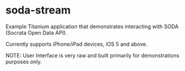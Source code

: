 soda-stream
===========

Example Titanium application that demonstrates interacting with SODA (Socrata Open Data API).

Currently supports iPhone/iPad devices, iOS 5 and above.

NOTE: User Interface is very raw and built primarily for demonstrations purposes only.